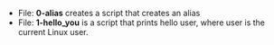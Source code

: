 * File: **0-alias** creates a script that creates an alias
* File: **1-hello_you** is a script that prints hello user, where user is the current Linux user.
